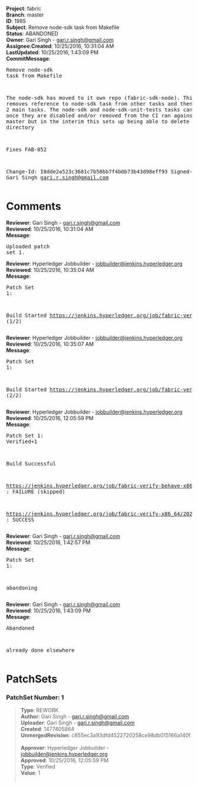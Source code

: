 <strong>Project</strong>: fabric</br><strong>Branch</strong>: master<br><strong>ID</strong>: 1985<br><strong>Subject</strong>: Remove node-sdk task from Makefile<br><strong>Status</strong>: ABANDONED<br><strong>Owner</strong>: Gari Singh - gari.r.singh@gmail.com<br><strong>Assignee</strong>:<strong>Created</strong>: 10/25/2016, 10:31:04 AM<br><strong>LastUpdated</strong>: 10/25/2016, 1:43:09 PM<br><strong>CommitMessage</strong>:<br><pre>Remove node-sdk task from Makefile

The node-sdk has moved to it own repo (fabric-sdk-node).
This change removes reference to node-sdk task from other
tasks and then no-ops the 2 main tasks.  The node-sdk and
node-sdk-unit-tests tasks can be removed once they are disabled
and/or removed from the CI ran against fabric master but in
the interim this sets up being able to delete the sdk directory

Fixes FAB-852

Change-Id: I8dde2a523c3681c7b58bb7f4b0b73b43d98eff93
Signed-off-by: Gari Singh <gari.r.singh@gmail.com>
</pre><h1>Comments</h1><strong>Reviewer</strong>: Gari Singh - gari.r.singh@gmail.com<br><strong>Reviewed</strong>: 10/25/2016, 10:31:04 AM<br><strong>Message</strong>: <pre>Uploaded patch set 1.</pre><strong>Reviewer</strong>: Hyperledger Jobbuilder - jobbuilder@jenkins.hyperledger.org<br><strong>Reviewed</strong>: 10/25/2016, 10:35:04 AM<br><strong>Message</strong>: <pre>Patch Set 1:

Build Started https://jenkins.hyperledger.org/job/fabric-verify-behave-x86_64/919/ (1/2)</pre><strong>Reviewer</strong>: Hyperledger Jobbuilder - jobbuilder@jenkins.hyperledger.org<br><strong>Reviewed</strong>: 10/25/2016, 10:35:07 AM<br><strong>Message</strong>: <pre>Patch Set 1:

Build Started https://jenkins.hyperledger.org/job/fabric-verify-x86_64/2023/ (2/2)</pre><strong>Reviewer</strong>: Hyperledger Jobbuilder - jobbuilder@jenkins.hyperledger.org<br><strong>Reviewed</strong>: 10/25/2016, 12:05:59 PM<br><strong>Message</strong>: <pre>Patch Set 1: Verified+1

Build Successful 

https://jenkins.hyperledger.org/job/fabric-verify-behave-x86_64/919/ : FAILURE (skipped)

https://jenkins.hyperledger.org/job/fabric-verify-x86_64/2023/ : SUCCESS</pre><strong>Reviewer</strong>: Gari Singh - gari.r.singh@gmail.com<br><strong>Reviewed</strong>: 10/25/2016, 1:42:57 PM<br><strong>Message</strong>: <pre>Patch Set 1:

abandoning</pre><strong>Reviewer</strong>: Gari Singh - gari.r.singh@gmail.com<br><strong>Reviewed</strong>: 10/25/2016, 1:43:09 PM<br><strong>Message</strong>: <pre>Abandoned

already done elsewhere</pre><h1>PatchSets</h1><h3>PatchSet Number: 1</h3><blockquote><strong>Type</strong>: REWORK<br><strong>Author</strong>: Gari Singh - gari.r.singh@gmail.com<br><strong>Uploader</strong>: Gari Singh - gari.r.singh@gmail.com<br><strong>Created</strong>: 1477405864<br><strong>UnmergedRevision</strong>: c855ec3a93dfd4522720258ce98db015166a140f<br><br><strong>Approver</strong>: Hyperledger Jobbuilder - jobbuilder@jenkins.hyperledger.org<br><strong>Approved</strong>: 10/25/2016, 12:05:59 PM<br><strong>Type</strong>: Verified<br><strong>Value</strong>: 1<br><br></blockquote>